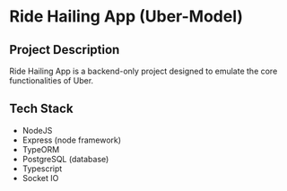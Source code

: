 # Ride Hailing App (Uber-Model) 

## Project Description
   Ride Hailing App is a backend-only project designed to emulate the core functionalities of Uber.

## Tech Stack
   - NodeJS
   - Express (node framework)
   - TypeORM 
   - PostgreSQL (database)
   - Typescript
   - Socket IO


